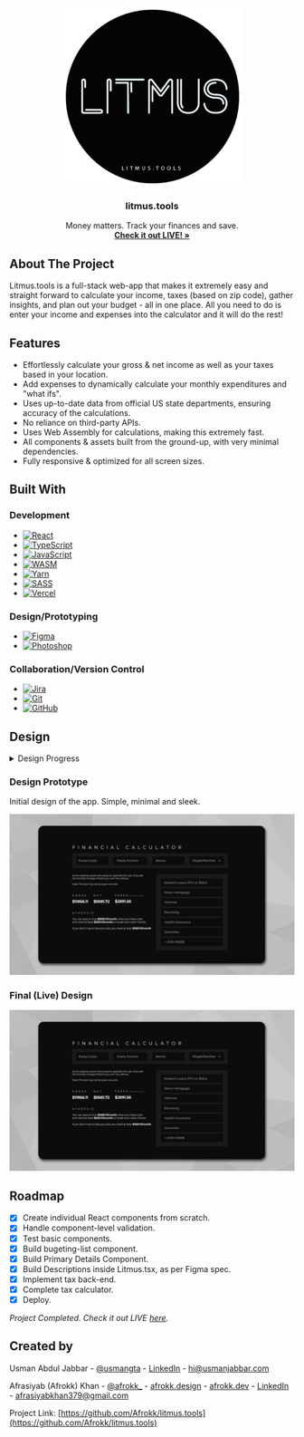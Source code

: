 <br />
<div align="center">
  <a href="https://github.com/Afrokk/litmus.tools">
    <img src="images/clip2.png" alt="Logo" width="315" height="315">
  </a>

  <h3 align="center">litmus.tools</h3>

  <p align="center">
    Money matters. Track your finances and save. 
    <br />
    <a href="https://www.litmus.tools/"><strong>Check it out LIVE! »</strong></a>
    <br />
  </p>
</div>

## About The Project

Litmus.tools is a full-stack web-app that makes it extremely easy and straight forward to calculate your income, taxes (based on zip code), gather insights, and plan out your budget - all in one place. All you need to do is enter your income and expenses into the calculator and it will do the rest!

## Features
* Effortlessly calculate your gross & net income as well as your taxes based in your location.
* Add expenses to dynamically calculate your monthly expenditures and "what ifs". 
* Uses up-to-date data from official US state departments, ensuring accuracy of the calculations. 
* No reliance on third-party APIs. 
* Uses Web Assembly for calculations, making this extremely fast.
* All components & assets built from the ground-up, with very minimal dependencies. 
* Fully responsive & optimized for all screen sizes.

## Built With

### Development
* [![React][React.com]][React-url]
* [![TypeScript][TypeScript.com]][TypeScript-url]
* [![JavaScript][JavaScript.com]][JavaScript-url]
* [![WASM][WASM.com]][WASM-url]
* [![Yarn][Yarn.com]][Yarn-url]
* [![SASS][SASS.com]][SASS-url]
* [![Vercel][Vercel.com]][Vercel-url]

### Design/Prototyping
* [![Figma][Figma.com]][Figma-url]
* [![Photoshop][Photoshop.com]][Photoshop-url]

### Collaboration/Version Control
* [![Jira][Jira.com]][Jira-url]
* [![Git][Git.com]][Git-url]
* [![GitHub][GitHub.com]][GitHub-url]

## Design
<details>
  <summary>Design Progress</summary>
  <h4 align="center"> Initial Design Prototype</h4>
  <p align="center">
    <img src="images/FigmaPrototype1.jpg">
  </p>
  <h4 align="center"> Final (Live) Design </h4>
  <p align="center">
    <img src="images/FinalDesign.jpg">
  </p>
</details>

### Design Prototype
Initial design of the app. Simple, minimal and sleek.

<p align="center">
    <img src="images/FigmaPrototype1.jpg">
</p>

### Final (Live) Design

<p align="center">
    <img src="images/FigmaPrototype1.jpg">
</p>

## Roadmap
- [x] Create individual React components from scratch.
- [x] Handle component-level validation.
- [x] Test basic components.
- [x] Build bugeting-list component.
- [x] Build Primary Details Component. 
- [x] Build Descriptions inside Litmus.tsx, as per Figma spec.
- [x] Implement tax back-end.
- [x] Complete tax calculator.
- [x] Deploy.

_Project Completed._ 
_Check it out LIVE [here](https://www.litmus.tools/)._

## Created by

Usman Abdul Jabbar - [@usmangta](https://www.instagram.com/usmangta/) - [LinkedIn](https://www.linkedin.com/in/usman-abdul-jabbar/) - hi@usmanjabbar.com

Afrasiyab (Afrokk) Khan - [@afrokk_](https://www.instagram.com/afrokk_/) - [afrokk.design](https://afrokk.design/) - [afrokk.dev](https://afrokk.dev/) - [LinkedIn](https://www.linkedin.com/in/afrasiyab-k/) - afrasiyabkhan379@gmail.com

Project Link: [https://github.com/Afrokk/litmus.tools](https://github.com/Afrokk/litmus.tools)

[product-screenshot]: images/clip.jpg
[React.com]: https://img.shields.io/badge/React-20232A?style=for-the-badge&logo=react&logoColor=61DAFB
[React-url]: https://reactjs.org/
[TypeScript.com]: https://img.shields.io/badge/TypeScript-007ACC?style=for-the-badge&logo=typescript&logoColor=white
[TypeScript-url]: https://www.typescriptlang.org/
[SASS.com]: https://img.shields.io/badge/Sass-CC6699?style=for-the-badge&logo=sass&logoColor=white
[SASS-url]: https://sass-lang.com/
[JavaScript.com]: https://img.shields.io/badge/JavaScript-323330?style=for-the-badge&logo=javascript&logoColor=F7DF1E
[JavaScript-url]: https://en.wikipedia.org/wiki/JSX_(JavaScript)
[Yarn.com]: https://img.shields.io/badge/Yarn-2C8EBB?style=for-the-badge&logo=yarn&logoColor=white
[Yarn-url]: https://yarnpkg.com/
[Figma.com]: https://img.shields.io/badge/Figma-F24E1E?style=for-the-badge&logo=figma&logoColor=white
[Figma-url]: https://www.figma.com/
[Photoshop.com]: https://img.shields.io/badge/Adobe%20Photoshop-31A8FF?style=for-the-badge&logo=Adobe%20Photoshop&logoColor=black
[Photoshop-url]: https://www.adobe.com/ca/products/photoshop.html
[Jira.com]: https://img.shields.io/badge/Jira-0052CC?style=for-the-badge&logo=Jira&logoColor=white
[Jira-url]: https://jira.com/
[Git.com]: https://img.shields.io/badge/GIT-E44C30?style=for-the-badge&logo=git&logoColor=white
[Git-url]: https://git-scm.com/
[GitHub.com]: https://img.shields.io/badge/GitHub-100000?style=for-the-badge&logo=github&logoColor=white
[GitHub-url]: https://github.com/
[Vercel.com]: https://img.shields.io/badge/vercel-%23000000.svg?style=for-the-badge&logo=vercel&logoColor=white
[Vercel-url]: https://Vercel.com/
[WASM.com]: https://img.shields.io/badge/WebAssembly-654FF0?style=for-the-badge&logo=WebAssembly&logoColor=white
[WASM-url]: https://webassembly.org/
